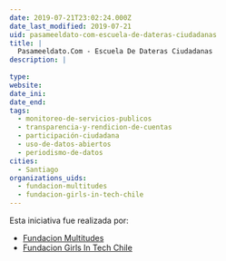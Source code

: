 ```yaml
---
date: 2019-07-21T23:02:24.000Z
date_last_modified: 2019-07-21
uid: pasameeldato-com-escuela-de-dateras-ciudadanas
title: |
  Pasameeldato.Com - Escuela De Dateras Ciudadanas
description: |
  
type: 
website: 
date_ini: 
date_end: 
tags:
  - monitoreo-de-servicios-publicos
  - transparencia-y-rendicion-de-cuentas
  - participación-ciudadana
  - uso-de-datos-abiertos
  - periodismo-de-datos
cities: 
  - Santiago
organizations_uids:
  - fundacion-multitudes
  - fundacion-girls-in-tech-chile
---
```


Esta iniciativa fue realizada por:

- [Fundacion Multitudes](/organizaciones/fundacion-multitudes)
- [Fundacion Girls In Tech Chile](/organizaciones/fundacion-girls-in-tech-chile)
